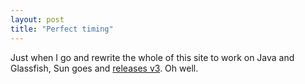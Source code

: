 ```yaml
---
layout: post
title: "Perfect timing"
---
```

Just when I go and rewrite the whole of this site to work on Java and
Glassfish, Sun goes and [releases v3][1]. Oh well.

   [1]: https://glassfish.dev.java.net/downloads/v3-final.html
